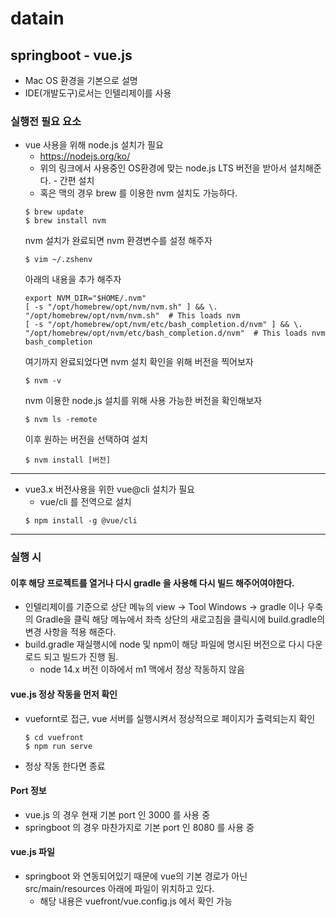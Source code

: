 # datain
## springboot - vue.js
- Mac OS 환경을 기본으로 설명
- IDE(개발도구)로서는 인텔리제이를 사용

### 실행전 필요 요소
- vue 사용을 위해 node.js 설치가 필요
    - https://nodejs.org/ko/
    - 위의 링크에서 사용중인 OS환경에 맞는 node.js LTS 버전을 받아서 설치해준다. - 간편 설치
    - 혹은 맥의 경우 brew 를 이용한 nvm 설치도 가능하다.
    ```
    $ brew update
    $ brew install nvm
  ```
    nvm 설치가 완료되면 nvm 환경변수를 설정 해주자
    ```
  $ vim ~/.zshenv
  ```
  아래의 내용을 추가 해주자
    ```
    export NVM_DIR="$HOME/.nvm"
    [ -s "/opt/homebrew/opt/nvm/nvm.sh" ] && \. "/opt/homebrew/opt/nvm/nvm.sh"  # This loads nvm
    [ -s "/opt/homebrew/opt/nvm/etc/bash_completion.d/nvm" ] && \. "/opt/homebrew/opt/nvm/etc/bash_completion.d/nvm"  # This loads nvm bash_completion
  ```
  여기까지 완료되었다면 nvm 설치 확인을 위해 버전을 찍어보자
    ```
   $ nvm -v
    ```
  nvm 이용한 node.js 설치를 위해 사용 가능한 버전을 확인해보자
  ````
  $ nvm ls -remote
  ````
  이후 원하는 버전을 선택하여 설치
  ```
  $ nvm install [버전]
  ```
------------
- vue3.x 버전사용을 위한 vue@cli 설치가 필요
  - vue/cli 를 전역으로 설치
  ```
  $ npm install -g @vue/cli
  ```
------------
### 실행 시
#### 이후 해당 프로젝트를 열거나 다시 gradle 을 사용해 다시 빌드 해주어여야한다.
  - 인텔리제이를 기준으로 상단 메뉴의 view -> Tool Windows -> gradle 이나 우축의 Gradle을 클릭 해당 메뉴에서 좌측 상단의 새로고침을 클릭시에 build.gradle의 변경 사항을 적용 해준다.
  - build.gradle 재실행시에 node 및 npm이 해당 파일에 명시된 버전으로 다시 다운로드 되고 빌드가 진행 됨.
    - node 14.x 버전 이하에서 m1 맥에서 정상 작동하지 않음
#### vue.js 정상 작동을 먼저 확인
  - vuefornt로 접근, vue 서버를 실행시켜서 정상적으로 페이지가 출력되는지 확인
    ```
    $ cd vuefront
    $ npm run serve
  - 정상 작동 한다면 종료
#### Port 정보
  - vue.js 의 경우 현재 기본 port 인 3000 를 사용 중
  - springboot 의 경우 마찬가지로 기본 port 인 8080 를 사용 중
#### vue.js 파일
  - springboot 와 연동되어있기 때문에 vue의 기본 경로가 아닌 src/main/resources 아래에 파일이 위치하고 있다.
    - 해당 내용은  vuefront/vue.config.js 에서 확인 가능
